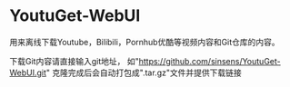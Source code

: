 ﻿# YoutuGet-WebUI
用来离线下载Youtube，Bilibili，Pornhub优酷等视频内容和Git仓库的内容。

下载Git内容请直接输入git地址，
如"https://github.com/sinsens/YoutuGet-WebUI.git"
克隆完成后会自动打包成".tar.gz"文件并提供下载链接